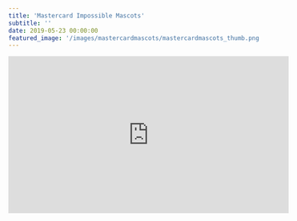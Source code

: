```yaml
---
title: 'Mastercard Impossible Mascots'
subtitle: ''
date: 2019-05-23 00:00:00
featured_image: '/images/mastercardmascots/mastercardmascots_thumb.png'
---
```


<iframe width="560" height="315" src="https://www.youtube-nocookie.com/embed/yNi3snZPtDo?controls=0" frameborder="0" allow="accelerometer; autoplay; clipboard-write; encrypted-media; gyroscope; picture-in-picture" allowfullscreen></iframe>